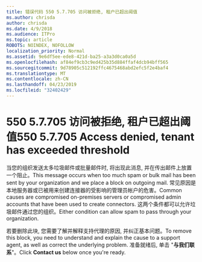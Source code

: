 ```yaml
---
title: 错误代码 550 5.7.705 访问被拒绝, 租户已超出阈值
ms.author: chrisda
author: chrisda
ms.date: 4/9/2018
ms.audience: ITPro
ms.topic: article
ROBOTS: NOINDEX, NOFOLLOW
localization_priority: Normal
ms.assetid: 9e6df5ee-ede8-421d-ba25-a3a3d0ca0a5d
ms.openlocfilehash: af84ef9cb3c9ed425b35d884ffaf4dcb94bff565
ms.sourcegitcommit: 9d78905c512192ffc4675468abd2efc5f2e4baf4
ms.translationtype: MT
ms.contentlocale: zh-CN
ms.lasthandoff: 04/23/2019
ms.locfileid: "32402429"
---
```

# <a name="550-57705-access-denied-tenant-has-exceeded-threshold"></a><span data-ttu-id="f52df-102">550 5.7.705 访问被拒绝, 租户已超出阈值</span><span class="sxs-lookup"><span data-stu-id="f52df-102">550 5.7.705 Access denied, tenant has exceeded threshold</span></span>

<span data-ttu-id="f52df-103">当您的组织发送太多垃圾邮件或批量邮件时, 将出现此消息, 并在传出邮件上放置一个阻止。</span><span class="sxs-lookup"><span data-stu-id="f52df-103">This message occurs when too much spam or bulk mail has been sent by your organization and we place a block on outgoing mail.</span></span>
<span data-ttu-id="f52df-104">常见原因是本地服务器或已被用来创建连接器的受影响的管理员帐户的危害。</span><span class="sxs-lookup"><span data-stu-id="f52df-104">Common causes are compromised on-premises servers or compromised admin accounts that have been used to create connectors.</span></span> <span data-ttu-id="f52df-105">这两个条件都可以允许垃圾邮件通过您的组织。</span><span class="sxs-lookup"><span data-stu-id="f52df-105">Either condition can allow spam to pass through your organization.</span></span>

<span data-ttu-id="f52df-106">若要删除此块, 您需要了解并解释支持代理的原因, 并纠正基本问题。</span><span class="sxs-lookup"><span data-stu-id="f52df-106">To remove this block, you need to understand and explain the cause to a support agent, as well as correct the underlying problem.</span></span>
<span data-ttu-id="f52df-107">准备就绪后, 单击 "**与我们联系**"。</span><span class="sxs-lookup"><span data-stu-id="f52df-107">Click **Contact us** below once you're ready.</span></span>
